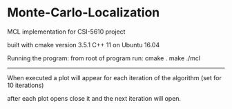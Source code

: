 # Monte-Carlo-Localization
MCL implementation for CSI-5610 project

built with cmake version 3.5.1 C++ 11
on Ubuntu 16.04


Running the program:
from root of program run: 
cmake .
make
./mcl

- - - - - - - - - - - - - - - - - - - - - - -
When executed a plot will appear for each iteration of the algorithm (set for 10 iterations)

after each plot opens close it and the next iteration will open.